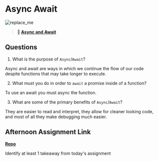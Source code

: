 # Async Await

![replace_me](https://codeworks.blob.core.windows.net/public/assets/img/illustrations/placeholder.svg)

> **📖 [Async and Await](https://codeworksacademy.com/fs-student-guide/resources/wk4/03-Async-Await)**

## Questions

1. What is the purpose of `Async`/`Await`?

Async and await are ways in which we continue the flow of our code despite functions that may take longer to execute.

2. What must you do in order to `await` a promise inside of a function?

To use an await you must async the function.

3. What are some of the primary benefits of `Async`/`Await`?

They are easier to read and interpret, they allow for cleaner looking code, and most of all they make debugging much easier.

## Afternoon Assignment Link

**[Repo](https://github.com/jon-cron/<ASSIGNMENT_REPO>)**

Identify at least 1 takeaway from today's assignment
